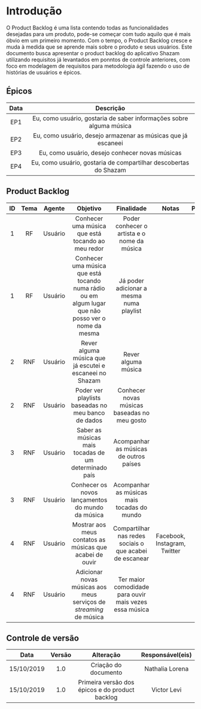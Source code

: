 # Introdução

O Product Backlog é uma lista contendo todas as funcionalidades desejadas para
um produto, pode-se começar
com tudo aquilo que é mais óbvio em um primeiro momento. Com o tempo, o
Product Backlog cresce e muda à medida que se aprende mais sobre o produto e
seus usuários.
Este documento busca apresentar o product backlog do aplicativo Shazam utilizando requisitos já levantados em ponntos de controle anteriores, com foco em modelagem de requisitos para metodologia ágil fazendo o uso de histórias de usuários e épicos.

## Épicos

|Data|Descrição|
|:--:|:----:|
| EP1 | Eu, como usuário, gostaria de saber informações sobre alguma música |
| EP2 | Eu, como usuário, desejo armazenar as músicas que já escaneei |
| EP3 | Eu, como usuário, desejo conhecer novas músicas |
| EP4 | Eu, como usuário, gostaria de compartilhar descobertas do Shazam |

## Product Backlog

|ID|Tema|Agente|Objetivo|Finalidade|Notas|Prioridade|Status|
|:--:|:----:|:-------:|:---------:|:---------:|:---:|:---:|:-----:|
|1|RF|Usuário|Conhecer uma música que está tocando ao meu redor|Poder conhecer o artista e o nome da música||Must|To do|
|1|RF|Usuário|Conhecer uma música que está tocando numa rádio ou em algum lugar que não posso ver o nome da mesma|Já poder adicionar a mesma numa playlist||Sould|To do|
|2|RNF|Usuário|Rever alguma música que já escutei e escaneei no Shazam|Rever alguma música||Should|To do|
|2|RNF|Usuário|Poder ver playlists baseadas no meu banco de dados|Conhecer novas músicas baseadas no meu gosto||Could|To do|
|3|RNF|Usuário|Saber as músicas mais tocadas de um determinado país|Acompanhar as músicas de outros países||Could|To do|
|3|RNF|Usuário|Conhecer os novos lançamentos do mundo da música|Acompanhar as músicas mais tocadas do mundo||Could|To do|
|4|RNF|Usuário|Mostrar aos meus contatos as músicas que acabei de ouvir|Compartilhar nas redes sociais o que acabei de escanear|Facebook, Instagram, Twitter|Should|To do|
|4|RNF|Usuário|Adicionar novas músicas aos meus serviços de _streaming_ de música|Ter maior comodidade para ouvir mais vezes essa música||Should|To do|

## Controle de versão

|Data|Versão|Alteração|Responsável(eis)|
|:--:|:----:|:-------:|:---:|
| 15/10/2019 | 1.0 | Criação do documento | Nathalia Lorena |
| 15/10/2019 | 1.0 | Primeira versão dos épicos e do product backlog | Victor Levi |
